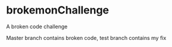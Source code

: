 # brokemonChallenge
A broken code challenge

Master branch contains broken code, test branch contains my fix
